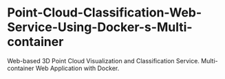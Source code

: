 # Point-Cloud-Classification-Web-Service-Using-Docker-s-Multi-container
Web-based 3D Point Cloud Visualization and Classification Service. Multi-container Web Application with Docker.
